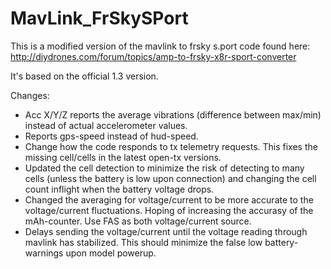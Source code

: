 MavLink_FrSkySPort
==================
This is a modified version of the mavlink to frsky s.port code found here:
http://diydrones.com/forum/topics/amp-to-frsky-x8r-sport-converter

It's based on the official 1.3 version.

Changes:

- Acc X/Y/Z reports the average vibrations (difference between max/min) instead of actual accelerometer values.
- Reports gps-speed instead of hud-speed.
- Change how the code responds to tx telemetry requests. This fixes the missing cell/cells in the latest open-tx versions.
- Updated the cell detection to minimize the risk of detecting to many cells (unless the battery is low upon connection)
  and changing the cell count inflight when the battery voltage drops.
- Changed the averaging for voltage/current to be more accurate to the voltage/current fluctuations. Hoping of increasing the 
  accurasy of the mAh-counter. Use FAS as both voltage/current source.
- Delays sending the voltage/current until the voltage reading through mavlink has stabilized. This should minimize the false 
  low battery-warnings upon model powerup.